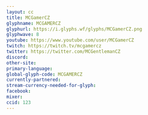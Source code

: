 ```yaml
---
layout: cc
title: MCGamerCZ
glyphname: MCGAMERCZ
glyphurl: https://i.glyphs.wf/glyphs/MCGamerCZ.png
glyphwave: 8
youtube: https://www.youtube.com/user/MCGamerCZ
twitch: https://twitch.tv/mcgamercz
twitter: https://twitter.com/MCGentlemanCZ
discord: 
other-site: 
primary-language: 
global-glyph-code: MCGAMERCZ
currently-partnered: 
stream-currency-needed-for-glyph: 
facebook: 
mixer: 
ccid: 123
---
```


